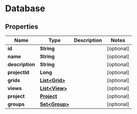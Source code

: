

# Database


## Properties

| Name | Type | Description | Notes |
|------------ | ------------- | ------------- | -------------|
|**id** | **String** |  |  [optional] |
|**name** | **String** |  |  [optional] |
|**description** | **String** |  |  [optional] |
|**projectId** | **Long** |  |  [optional] |
|**grids** | [**List&lt;Grid&gt;**](Grid.md) |  |  [optional] |
|**views** | [**List&lt;View&gt;**](View.md) |  |  [optional] |
|**project** | [**Project**](Project.md) |  |  [optional] |
|**groups** | [**Set&lt;Group&gt;**](Group.md) |  |  [optional] |



